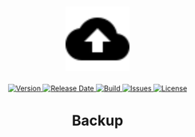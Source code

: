 <h1 align="center">
  <img width="128" src="https://raw.githubusercontent.com/andreashuber69/backup/master/doc/icon.svg?sanitize=true">
</h1>
<p align="center">
  <a href="https://github.com/andreashuber69/backup/releases/latest">
    <img src="https://img.shields.io/github/release/andreashuber69/backup.svg" alt="Version">
  </a>
  <a href="https://github.com/andreashuber69/backup/releases/latest">
    <img src="https://img.shields.io/github/release-date/andreashuber69/backup.svg" alt="Release Date">
  </a>
  <a href="https://travis-ci.org/andreashuber69/backup">
    <img src="https://img.shields.io/travis/andreashuber69/backup.svg" alt="Build">
  </a>
  <a href="https://github.com/andreashuber69/backup/issues">
    <img src="https://img.shields.io/github/issues-raw/andreashuber69/backup.svg" alt="Issues">
  </a>
  <a href="https://github.com/andreashuber69/backup/blob/master/LICENSE">
    <img src="https://img.shields.io/github/license/andreashuber69/backup.svg" alt="License">
  </a>
</p>

<h1 align="center">Backup</h1>
